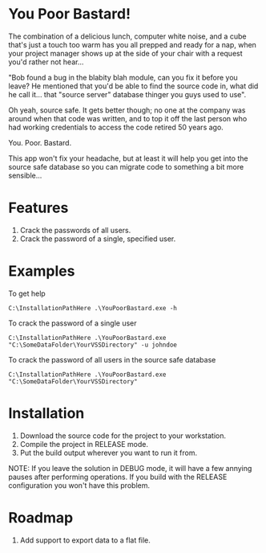 You Poor Bastard!
=============

The combination of a delicious lunch, computer white noise, and a cube that's just a touch too warm has you all prepped and ready for a nap, when your project manager shows up at the side of your chair with a request you'd rather not hear...

"Bob found a bug in the blabity blah module, can you fix it before you leave?  He mentioned that you'd be able to find the source code in, what did he call it... that "source server" database thinger you guys used to use".

Oh yeah, source safe. It gets better though; no one at the company was around when that code was written, and to top it off the last person who had working credentials to access the code retired 50 years ago.

You. Poor. Bastard.

This app won't fix your headache, but at least it will help you get into the source safe database so you can migrate code to something a bit more sensible...

Features
========

1. Crack the passwords of all users.
2. Crack the password of a single, specified user.

Examples
========

To get help

    C:\InstallationPathHere .\YouPoorBastard.exe -h

To crack the password of a single user

    C:\InstallationPathHere .\YouPoorBastard.exe "C:\SomeDataFolder\YourVSSDirectory" -u johndoe

To crack the password of all users in the source safe database

    C:\InstallationPathHere .\YouPoorBastard.exe "C:\SomeDataFolder\YourVSSDirectory"

Installation
============

1. Download the source code for the project to your workstation.
2. Compile the project in RELEASE mode.
3. Put the build output wherever you want to run it from.

NOTE: If you leave the solution in DEBUG mode, it will have a few annying pauses after performing operations. If you build with the RELEASE configuration you won't have this problem.

Roadmap
=======

1. Add support to export data to a flat file.